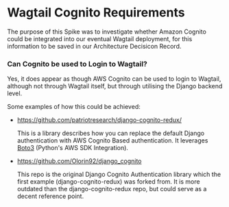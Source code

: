 # Wagtail Cognito Requirements

The purpose of this Spike was to investigate whether Amazon Cognito could be integrated into our eventual Wagtail deployment, for this information to be saved in our Architecture Decisicon Record.

### Can Cognito be used to Login to Wagtail?

Yes, it does appear as though AWS Cognito can be used to login to Wagtail, although not through Wagtail itself, but through utilising the Django backend level.

Some examples of how this could be achieved:

- https://github.com/patriotresearch/django-cognito-redux/ 

    This is a library describes how you can replace the default Django authentication with AWS Cognito Based authentication. It leverages [Boto3](https://boto3.amazonaws.com/v1/documentation/api/latest/index.html) (Python's AWS SDK Integration). 

- https://github.com/Olorin92/django_cognito
    
    This repo is the original Django Cognito Authentication library which the first example (django-cognito-redux) was forked from. It is more outdated than the django-cognito-redux repo, but could serve as a decent reference point. 


